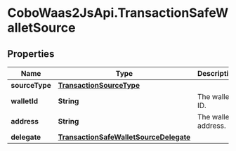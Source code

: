 # CoboWaas2JsApi.TransactionSafeWalletSource

## Properties

Name | Type | Description | Notes
------------ | ------------- | ------------- | -------------
**sourceType** | [**TransactionSourceType**](TransactionSourceType.md) |  | 
**walletId** | **String** | The wallet ID. | 
**address** | **String** | The wallet address. | 
**delegate** | [**TransactionSafeWalletSourceDelegate**](TransactionSafeWalletSourceDelegate.md) |  | [optional] 


